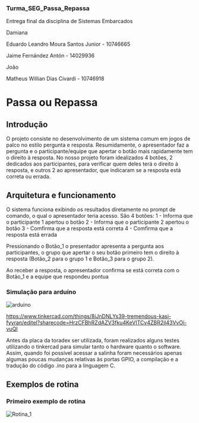 ### Turma_SEG_Passa_Repassa
Entrega final da disciplina de Sistemas Embarcados

Damiana

Eduardo Leandro Moura Santos Junior - 10746665

Jaime Fernández Antón - 14029936

João

Matheus Willian Dias Civardi - 10746918

# Passa ou Repassa

## Introdução
O projeto consiste no desenvolvimento de um sistema comum em jogos de palco no estilo pergunta e resposta. Resumidamente, o apresentador faz a pergunta e o participante/equipe que apertar o botão mais rapidamente tem o direito à resposta. No nosso projeto foram idealizados 4 botões, 2 dedicados aos participantes, para verificar quem deles terá o direito à resposta, e outros 2 ao apresentador, que indicaram se a resposta está correta ou errada.

## Arquitetura e funcionamento
O sistema funciona exibindo os resultados diretamente no prompt de comando, o qual o apresentador teria acesso. São 4 botões:
1 - Informa que o participante 1 apertou o botão
2 - Informa que o participante 2 apertou o botão
3 - Comfirma que a resposta está correta
4 - Comfirma que a resposta está errada

Pressionando o Botão_1 o presentador apresenta a pergunta aos participantes, o grupo que apertar o seu botão primeiro tem o direito à resposta (Botão_2 para o grupo 1 e Botão_3 para o grupo 2).

Ao receber a resposta, o apresentador confirma se está correta com o Botão_1 e a equipe que respondeu pontua


### Simulação para arduíno

![arduino](https://user-images.githubusercontent.com/55711155/208699131-eb9ca0cc-3d72-4f79-b624-c72c1397c393.jpg)

https://www.tinkercad.com/things/8iJnDNLYs39-tremendous-kasi-fyyran/editel?sharecode=HrzCFBhRZdAZV3fku4KeVITCv4ZBR2jl43VvOi-vuQI

Antes da placa da toradex ser utilizada, foram realizados alguns testes utilizando o tinkercad para simular tanto o hardware quanto o software.
Assim, quando foi possível acessar a salinha foram necessários apenas algumas poucas mudanças relativas às portas GPIO, a compilação e a tradução do código .ino para a linguagem C.

## Exemplos de rotina
### Primeiro exemplo de rotina 

![Rotina_1](https://user-images.githubusercontent.com/55711155/208699374-acec70f8-2f22-4988-a640-5d9b4c5c91ad.jpg)
